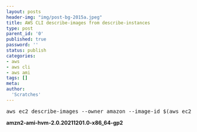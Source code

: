 ```yaml
---
layout: posts
header-img: "img/post-bg-2015a.jpeg"
title: AWS CLI describe-images from describe-instances
type: post
parent_id: '0'
published: true
password: ''
status: publish
categories:
- aws
- aws cli
- aws ami
tags: []
meta:
author:
  'Scratches'
---
```


<pre>aws ec2 describe-images --owner amazon --image-id $(aws ec2 describe-instances --instance-ids i-05e7e29b0d2d2a58c --query "Reservations[0].Instances[0].ImageId" --output text) --query "Images[0].Name" --output text</pre>
<b>amzn2-ami-hvm-2.0.20211201.0-x86_64-gp2</b>